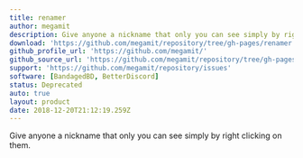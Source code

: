 ```yaml
---
title: renamer
author: megamit
description: Give anyone a nickname that only you can see simply by right clicking on them.
download: 'https://github.com/megamit/repository/tree/gh-pages/renamer'
github_profile_url: 'https://github.com/megamit/'
github_source_url: 'https://github.com/megamit/repository/tree/gh-pages/renamer'
support: 'https://github.com/megamit/repository/issues'
software: [BandagedBD, BetterDiscord]
status: Deprecated
auto: true
layout: product
date: 2018-12-20T21:12:19.259Z
---
```

Give anyone a nickname that only you can see simply by right clicking on them.